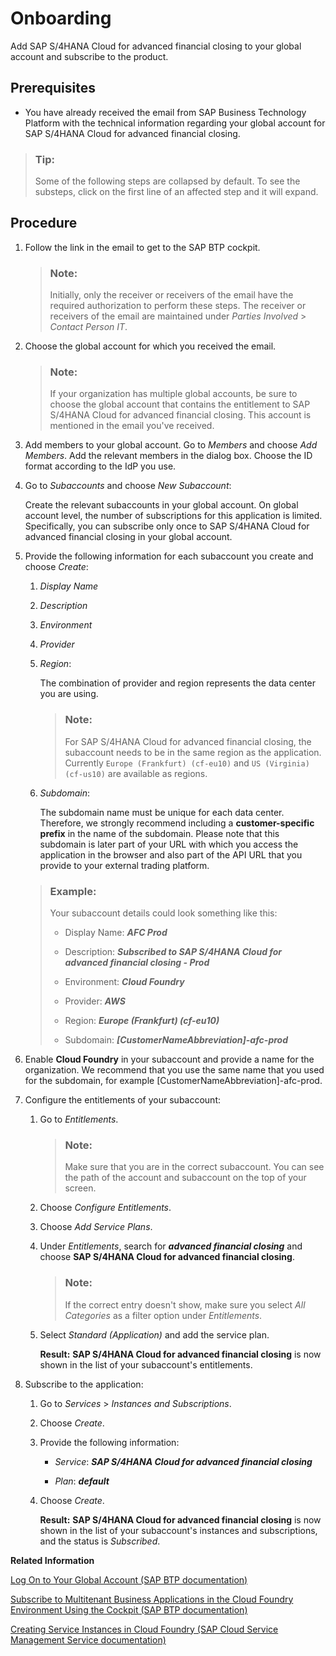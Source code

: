 <!-- loio1987953b694f4f80a63fab2d4e31f19d -->

# Onboarding

Add SAP S/4HANA Cloud for advanced financial closing to your global account and subscribe to the product.



<a name="loio1987953b694f4f80a63fab2d4e31f19d__prereq_rxp_5qb_l4b"/>

## Prerequisites

-   You have already received the email from SAP Business Technology Platform with the technical information regarding your global account for SAP S/4HANA Cloud for advanced financial closing.


> ### Tip:  
> Some of the following steps are collapsed by default. To see the substeps, click on the first line of an affected step and it will expand.



## Procedure

1.  Follow the link in the email to get to the SAP BTP cockpit.

    > ### Note:  
    > Initially, only the receiver or receivers of the email have the required authorization to perform these steps. The receiver or receivers of the email are maintained under *Parties Involved* \> *Contact Person IT*.

2.  Choose the global account for which you received the email.

    > ### Note:  
    > If your organization has multiple global accounts, be sure to choose the global account that contains the entitlement to SAP S/4HANA Cloud for advanced financial closing. This account is mentioned in the email you've received.

3.  Add members to your global account. Go to *Members* and choose *Add Members*. Add the relevant members in the dialog box. Choose the ID format according to the IdP you use.

4.  Go to *Subaccounts* and choose *New Subaccount*:

    Create the relevant subaccounts in your global account. On global account level, the number of subscriptions for this application is limited. Specifically, you can subscribe only once to SAP S/4HANA Cloud for advanced financial closing in your global account.

5.  Provide the following information for each subaccount you create and choose *Create*:

    1.  *Display Name*

    2.  *Description*

    3.  *Environment*

    4.  *Provider*

    5.  *Region*:

        The combination of provider and region represents the data center you are using.

        > ### Note:  
        > For SAP S/4HANA Cloud for advanced financial closing, the subaccount needs to be in the same region as the application. Currently `Europe (Frankfurt) (cf-eu10)` and `US (Virginia) (cf-us10)` are available as regions.

    6.  *Subdomain*:

        The subdomain name must be unique for each data center. Therefore, we strongly recommend including a **customer-specific prefix** in the name of the subdomain. Please note that this subdomain is later part of your URL with which you access the application in the browser and also part of the API URL that you provide to your external trading platform.


    > ### Example:  
    > Your subaccount details could look something like this:
    > 
    > -   Display Name: ***AFC Prod***
    > 
    > -   Description: ***Subscribed to SAP S/4HANA Cloud for advanced financial closing - Prod***
    > 
    > -   Environment: ***Cloud Foundry***
    > 
    > -   Provider: ***AWS***
    > 
    > -   Region: ***Europe \(Frankfurt\) \(cf-eu10\)***
    > 
    > -   Subdomain: ***\[CustomerNameAbbreviation\]-afc-prod***

6.  Enable **Cloud Foundry** in your subaccount and provide a name for the organization. We recommend that you use the same name that you used for the subdomain, for example \[CustomerNameAbbreviation\]-afc-prod.

7.  Configure the entitlements of your subaccount:

    1.  Go to *Entitlements*.

        > ### Note:  
        > Make sure that you are in the correct subaccount. You can see the path of the account and subaccount on the top of your screen.

    2.  Choose *Configure Entitlements*.

    3.  Choose *Add Service Plans*.

    4.  Under *Entitlements*, search for *****advanced financial closing***** and choose **SAP S/4HANA Cloud for advanced financial closing**.

        > ### Note:  
        > If the correct entry doesn't show, make sure you select *All Categories* as a filter option under *Entitlements*.

    5.  Select *Standard \(Application\)* and add the service plan.

        **Result:** **SAP S/4HANA Cloud for advanced financial closing** is now shown in the list of your subaccount's entitlements.


8.  Subscribe to the application:

    1.  Go to *Services* \> *Instances and Subscriptions*.

    2.  Choose *Create*.

    3.  Provide the following information:

        -   *Service*: ***SAP S/4HANA Cloud for advanced financial closing***

        -   *Plan*: ***default***


    4.  Choose *Create*.

        **Result:** **SAP S/4HANA Cloud for advanced financial closing** is now shown in the list of your subaccount's instances and subscriptions, and the status is *Subscribed*.



**Related Information**  


[Log On to Your Global Account \(SAP BTP documentation\)](https://help.sap.com/viewer/65de2977205c403bbc107264b8eccf4b/latest/en-US/77be28886328492086ab07c003cb8d37.html)

[Subscribe to Multitenant Business Applications in the Cloud Foundry Environment Using the Cockpit \(SAP BTP documentation\)](https://help.sap.com/viewer/65de2977205c403bbc107264b8eccf4b/Cloud/en-US/7a3e39622be14413b2a4df7c02ca1170.html)

[Creating Service Instances in Cloud Foundry \(SAP Cloud Service Management Service documentation\)](https://help.sap.com/viewer/09cc82baadc542a688176dce601398de/latest/en-US/6d6846def3c443aa9f83d127353147ce.html) 

